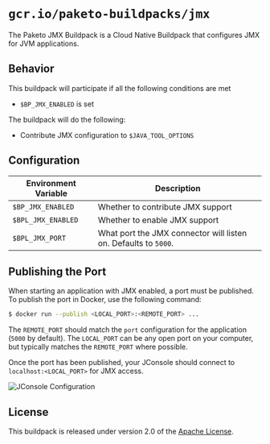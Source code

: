 # `gcr.io/paketo-buildpacks/jmx`
The Paketo JMX Buildpack is a Cloud Native Buildpack that configures JMX for JVM applications.

## Behavior
This buildpack will participate if all the following conditions are met

* `$BP_JMX_ENABLED` is set

The buildpack will do the following:

* Contribute JMX configuration to `$JAVA_TOOL_OPTIONS`

## Configuration
| Environment Variable | Description
| -------------------- | -----------
| `$BP_JMX_ENABLED` | Whether to contribute JMX support
| `$BPL_JMX_ENABLED` | Whether to enable JMX support
| `$BPL_JMX_PORT` | What port the JMX connector will listen on. Defaults to `5000`.

## Publishing the Port
When starting an application with JMX enabled, a port must be published.  To publish the port in Docker, use the following command:

```bash
$ docker run --publish <LOCAL_PORT>:<REMOTE_PORT> ...
```

The `REMOTE_PORT` should match the `port` configuration for the application (`5000` by default).  The `LOCAL_PORT` can be any open port on your computer, but typically matches the `REMOTE_PORT` where possible.

Once the port has been published, your JConsole should connect to `localhost:<LOCAL_PORT>` for JMX access.

![JConsole Configuration](jconsole.png)

## License
This buildpack is released under version 2.0 of the [Apache License][a].

[a]: http://www.apache.org/licenses/LICENSE-2.0
